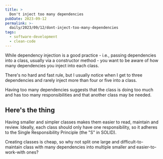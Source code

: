 ```yaml
---
title: >
  Don't inject too many dependencies
pubDate: 2023-09-12
permalink: >-
  daily/2023/09/12/dont-inject-too-many-dependencies
tags:
  - software-development
  - clean-code
---
```


While dependency injection is a good practice - i.e., passing dependencies into a class, usually via a constructor method - you want to be aware of how many dependencies you inject into each class.

There's no hard and fast rule, but I usually notice when I get to three dependencies and rarely inject more than four or five into a class.

Having too many dependencies suggests that the class is doing too much and has too many responsibilities and that another class may be needed.

## Here's the thing

Having smaller and simpler classes makes them easier to read, maintain and review. Ideally, each class should only have one responsibility, so it adheres to the Single Responsibility Principle (the "S" in SOLID).

Creating classes is cheap, so why not split one large and difficult-to-maintain class with many dependencies into multiple smaller and easier-to-work-with ones?
